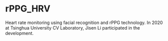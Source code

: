 # rPPG_HRV
Heart rate monitoring using facial recognition and rPPG technology.
In 2020 at Tsinghua University CV Laboratory, Jisen Li participated in the development.
